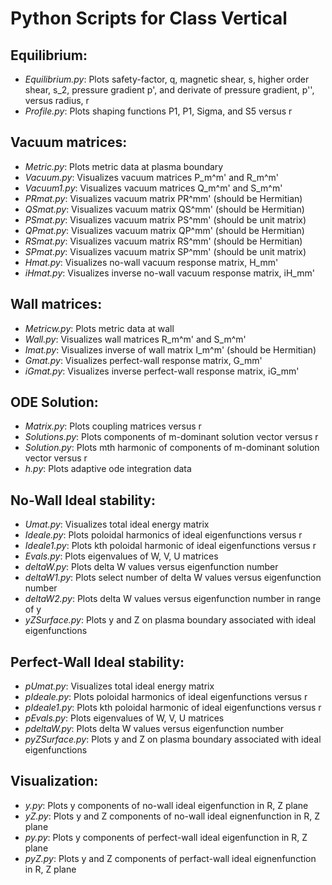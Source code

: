 # Python Scripts for Class Vertical

## Equilibrium:

- *Equilibrium.py*:  Plots safety-factor, q, magnetic shear, s, higher order shear, s_2, pressure gradient p',
                      and derivate of pressure gradient, p'', versus radius, r
- *Profile.py*:	     Plots shaping functions P1, P1, Sigma, and S5 versus r				 

## Vacuum matrices:

- *Metric.py*:       Plots metric data at plasma boundary
- *Vacuum.py*:       Visualizes vacuum matrices P_m^m' and R_m^m'
- *Vacuum1.py*:      Visualizes vacuum matrices Q_m^m' and S_m^m'
- *PRmat.py*:        Visualizes vacuum matrix PR^mm' (should be Hermitian)
- *QSmat.py*:        Visualizes vacuum matrix QS^mm' (should be Hermitian)
- *PSmat.py*:        Visualizes vacuum matrix PS^mm' (should be unit matrix)
- *QPmat.py*:        Visualizes vacuum matrix QP^mm' (should be Hermitian)
- *RSmat.py*:        Visualizes vacuum matrix RS^mm' (should be Hermitian)
- *SPmat.py*:        Visualizes vacuum matrix SP^mm' (should be unit matrix)
- *Hmat.py*:         Visualizes no-wall vacuum response matrix, H_mm'
- *iHmat.py*:        Visualizes inverse no-wall vacuum response matrix, iH_mm'

## Wall matrices:

- *Metricw.py*:      Plots metric data at wall
- *Wall.py*:	     Visualizes wall matrices R_m^m' and S_m^m'
- *Imat.py*:	     Visualizes inverse of wall matrix I_m^m' (should be Hermitian)
- *Gmat.py*:         Visualizes perfect-wall response matrix, G_mm'
- *iGmat.py*:        Visualizes inverse perfect-wall response matrix, iG_mm'

## ODE Solution:

- *Matrix.py*:       Plots coupling matrices versus r
- *Solutions.py*:    Plots components of m-dominant solution vector versus r
- *Solution.py*:     Plots mth harmonic of components of m-dominant solution vector versus r
- *h.py*:            Plots adaptive ode integration data

## No-Wall Ideal stability:

- *Umat.py*:		 Visualizes total ideal energy matrix
- *Ideale.py*:       Plots poloidal harmonics of ideal eigenfunctions versus r
- *Ideale1.py*:      Plots kth poloidal harmonic of ideal eigenfunctions versus r
- *Evals.py*:	 	 Plots eigenvalues of W, V, U matrices 
- *deltaW.py*:	 	 Plots delta W values versus eigenfunction number
- *deltaW1.py*:	 	 Plots select number of delta W values versus eigenfunction number
- *deltaW2.py*:	 	 Plots delta W values versus eigenfunction number in range of y
- *yZSurface.py*:    Plots y and Z on plasma boundary associated with ideal eigenfunctions

## Perfect-Wall Ideal stability:

- *pUmat.py*:		 Visualizes total ideal energy matrix
- *pIdeale.py*:      Plots poloidal harmonics of ideal eigenfunctions versus r
- *pIdeale1.py*:     Plots kth poloidal harmonic of ideal eigenfunctions versus r
- *pEvals.py*:	 	 Plots eigenvalues of W, V, U matrices 
- *pdeltaW.py*:	 	 Plots delta W values versus eigenfunction number
- *pyZSurface.py*:   Plots y and Z on plasma boundary associated with ideal eigenfunctions

## Visualization:

- *y.py*:            Plots y components of no-wall ideal eigenfunction in R, Z plane 
- *yZ.py*:           Plots y and Z components of no-wall ideal eignenfunction in R, Z plane
- *py.py*:           Plots y components of perfect-wall ideal eigenfunction in R, Z plane 
- *pyZ.py*:          Plots y and Z components of perfact-wall ideal eignenfunction in R, Z plane
